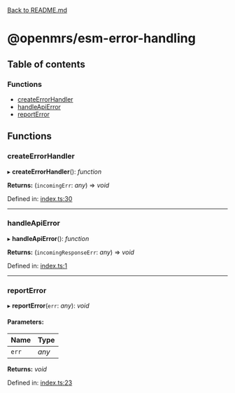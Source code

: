 [Back to README.md](../README.md)

# @openmrs/esm-error-handling

## Table of contents

### Functions

- [createErrorHandler](API.md#createerrorhandler)
- [handleApiError](API.md#handleapierror)
- [reportError](API.md#reporterror)

## Functions

### createErrorHandler

▸ **createErrorHandler**(): *function*

**Returns:** (`incomingErr`: *any*) => *void*

Defined in: [index.ts:30](https://github.com/openmrs/openmrs-esm-core/blob/master/packages/esm-error-handling/src/index.ts#L30)

___

### handleApiError

▸ **handleApiError**(): *function*

**Returns:** (`incomingResponseErr`: *any*) => *void*

Defined in: [index.ts:1](https://github.com/openmrs/openmrs-esm-core/blob/master/packages/esm-error-handling/src/index.ts#L1)

___

### reportError

▸ **reportError**(`err`: *any*): *void*

#### Parameters:

| Name | Type |
| :------ | :------ |
| `err` | *any* |

**Returns:** *void*

Defined in: [index.ts:23](https://github.com/openmrs/openmrs-esm-core/blob/master/packages/esm-error-handling/src/index.ts#L23)
